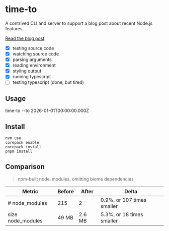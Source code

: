 # time-to

A contrived CLI and server to support a blog post about recent Node.js features.

[Read the blog post](https://brianmuenzenmeyer.com/posts/2024-do-i-need-this-node-dependency/).

- [x] testing source code
- [x] watching source code
- [x] parsing arguments
- [x] reading environment
- [x] styling output
- [x] running typescript
- [ ] testing typescript (done, but tired)

## Usage

time-to --to 2026-01-01T00:00:00.000Z

## Install

```
nvm use
corepack enable
corepack install
pnpm install
```

## Comparison

> npm-built node_modules, omitting biome dependencies

| Metric | Before | After | Delta |
| - | - | - | - | 
| # node_modules | 215 | 2 | 0.9%, or 107 times smaller | 
| size node_modules | 49 MB | 2.6 MB |5.3%, or 18 times smaller | 